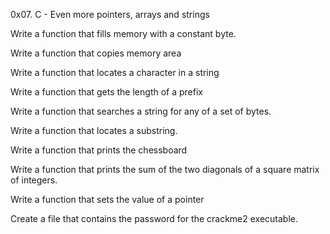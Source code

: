 0x07. C - Even more pointers, arrays and strings

Write a function that fills memory with a constant byte.

Write a function that copies memory area


Write a function that locates a character in a string


Write a function that gets the length of a prefix 



Write a function that searches a string for any of a set of bytes.


Write a function that locates a substring.


Write a function that prints the chessboard


Write a function that prints the sum of the two diagonals of a square matrix of integers.


Write a function that sets the value of a pointer



Create a file that contains the password for the crackme2 executable.

